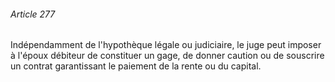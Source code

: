 ###### Article 277

Indépendamment de l'hypothèque légale ou judiciaire, le juge peut imposer à l'époux débiteur de constituer un gage, de donner caution ou de souscrire un contrat garantissant le paiement de la rente ou du capital.


